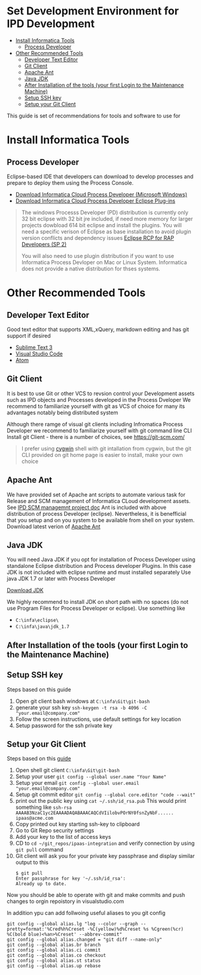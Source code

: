 # Set Development Environment for IPD Development

<!-- MarkdownTOC -->

- [Install Informatica Tools](#install-informatica-tools)
    - [Process Developer](#process-developer)
- [Other Recommended Tools](#other-recommended-tools)
    - [Developer Text Editor](#developer-text-editor)
    - [Git Client](#git-client)
    - [Apache Ant](#apache-ant)
    - [Java JDK](#java-jdk)
    - [After Installation of the tools \(your first Login to the Maintenance Machine\)](#after-installation-of-the-tools-your-first-login-to-the-maintenance-machine)
    - [Setup SSH key](#setup-ssh-key)
    - [Setup your Git Client](#setup-your-git-client)

<!-- /MarkdownTOC -->

This guide is set of recommendations for tools and software to use for

# Install Informatica Tools

## Process Developer

Eclipse-based IDE that developers can download to develop processes and prepare to deploy them using the Process Console.

- [Download Informatica Cloud Process Developer (Microsoft Windows)](http://doc.rt.informaticacloud.com/cpd/Cloud_Process_Developer_windows.zip)
- [Download Informatica Cloud Process Developer Eclipse Plug-ins](http://doc.rt.informaticacloud.com/cpd/Cloud_Process_Developer_plugins.zip)

> The windows Processs Developer (PD) distribution is currently only 32 bit eclipse with 32 bit jre included, if need more memory for larger projects dowbload 614 bit eclipse and install the plugins.
> You will need a specific verison of Eclipse as base installation to avoid plugin version conflicts and dependency issues
> [Eclipse RCP for RAP Developers (SP 2)](https://www.eclipse.org/downloads/packages/eclipse-rcp-and-rap-developers/keplersr2)
>
> You will also need to use plugin distribution if you want to use Informatica Process Devloper on Mac or Linux System. Informatica  does not provide a native distribution for thses systems.

# Other Recommended Tools

## Developer Text Editor

Good text editor that supports XML,xQuery, markdown editing and has git support if desired

- [Sublime Text 3](https://www.sublimetext.com)
- [Visual Studio Code](https://code.visualstudio.com)
- [Atom](https://atom.io)

## Git Client

It is best to use Git or other VCS to revsion control your Development assets such as IPD objects and Processes developed in the Process Dveloper
We recommend to familiarize yourself with git as VCS of choice for many its advantages notably being distributed system

Although there ramge of visual git clients including Infromatica Process Developer we recommend to familiarize yourself with git command line CLI
Install git Client - there is a number of choices, see https://git-scm.com/

> I prefer using [cygwin](https://www.cygwin.com/) shell with git intallation from cygwin, but the git CLI provided on git home page is easier to install, make your own choice

## Apache Ant

We have provided set of Apache ant scripts to automate various task for Release and SCM management of Informatica CLoud development assets.
See [IPD SCM managemnt project doc](../icrt/com.informatica.ipd/doc/README.md)
Ant is included with above distribution of process Developer (eclipse). Nevertheless, it is benefficial that you setup and on you system to be available from shell on your system.
Download latest verion of [Apache Ant](http://ant.apache.org/)

## Java JDK

You will need Java JDK if you opt for installation of Process Developer using standalone Eclipse distribution and Process developer Plugins. In this case JDK is not included with eclipse runtime and must installed separately
Use java JDK 1.7  or later with Process Developer

[Download JDK](http://www.oracle.com/technetwork/java/javase/downloads/index.html)

We highly recommend to install JDK on short path with no spaces (do not use Program Files for Process Developer or eclipse).
Use something like

- `C:\infa\eclipse\`
- `C:\infa\java\jdk_1.7`

## After Installation of the tools (your first Login to the Maintenance Machine)

## Setup SSH key

Steps based on this guide

1. Open git client bash windows at `C:\infa\Git\git-bash`
2. generate your ssh key
    `ssh-keygen -t rsa -b 4096 -C "your.email@company.com"`
3. Follow the screen instructions, use default settings for key location
4. Setup password for the ssh private key

## Setup your Git Client

Steps based on this [guide](https://git-scm.com/book/en/v2/Getting-Started-First-Time-Git-Setup)

1. Open shell git client `C:\infa\Git\git-bash`
2. Setup your user
    `git config --global user.name "Your Name"`
3. Setup your email
    `git config --global user.email "your.email@company.com"`
4. Setup git commit editor
    `git config --global core.editor "code --wait"`
5. print out the public key using
    `cat ~/.ssh/id_rsa.pub`
    This would print something like
    `ssh-rsa AAAAB3NzaC1yc2EAAAADAQABAAACAQCdVIilobvPOrNY0fsnZyNbF......  ipaas@acme.com`
6. Copy printed out key starting ssh-key to clipboard
7. Go to Git Repo security settings
8. Add your key to the list of access keys
9. CD to `cd ~/git_repos/ipaas-integration` and verify connection by using `git pull` command
10. Git client will ask you for your private key passphrase and display similar output to this
    ```shell
    $ git pull
    Enter passphrase for key '~/.ssh/id_rsa':
    Already up to date.
    ```

Now you should be able to operate with git and make commits and push changes to orgin repoistory in visualstudio.com

In addition ypu can add follwoing useful aliases to you git config

```shell
git config --global alias.lg "log --color --graph --pretty=format:'%Cred%h%Creset -%C(yellow)%d%Creset %s %Cgreen(%cr) %C(bold blue)<%an>%Creset' --abbrev-commit"
git config --global alias.changed = "git diff --name-only"
git config --global alias.br branch
git config --global alias.ci commit
git config --global alias.co checkout
git config --global alias.st status
git config --global alias.up rebase
```
